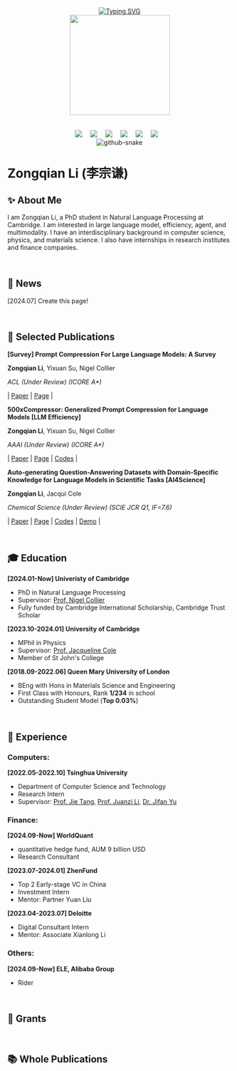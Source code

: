 <div align="center">
  
  <!-- dynamic typing effect 动态打字效果 -->
  <div>
    <a href="https://blog.sunguoqi.com/">
      <img src="https://readme-typing-svg.demolab.com?font=Fira+Code&pause=1000&center=true&random=false&width=500&lines=Welcome+to+Zongqian+(Mark)+Li's+homepage;%E6%AC%A2%E8%BF%8E%E6%9D%A5%E5%88%B0%E6%9D%8E%E5%AE%97%E8%B0%A6%E7%9A%84%E4%B8%BB%E9%A1%B5" alt="Typing SVG" />
    </a>
  </div>

  <!-- knock code pictures 敲代码的图片 -->
  <picture>
    <source media="(prefers-color-scheme: dark)" srcset="https://cdn.jsdelivr.net/gh/sun0225SUN/sun0225SUN/assets/images/coding.gif" />
    <source media="(prefers-color-scheme: light)" srcset="https://cdn.jsdelivr.net/gh/sun0225SUN/sun0225SUN/assets/images/developer.svg" height="225px" />
    <img src="https://cdn.jsdelivr.net/gh/sun0225SUN/sun0225SUN/assets/images/coding.gif" />
  </picture>

  <!-- for beauty 留个空行好看点 -->
  <div>&nbsp;</div>
  <div>&nbsp;</div>
  
  <!-- profile logo 个人资料徽标 -->
  <div>
    <a href=""><img src="https://img.shields.io/badge/-Email-blue" /></a>&emsp;
    <a href="https://github.com/ZongqianLi"><img src="https://img.shields.io/badge/-Github-blue" /></a>&emsp;
    <a href="https://huggingface.co/ZongqianLi"><img src="https://img.shields.io/badge/-Huggingface-c32136" /></a>&emsp;
    <a href="https://twitter.com/Zongqian_Li"><img src="https://img.shields.io/badge/-Twitter-07c160" /></a>&emsp;
    <a href="https://www.linkedin.com/in/zongqian-li-b0833219b/"><img src="https://img.shields.io/badge/-Linkedin-ff69b4" /></a>&emsp;
    <a href="https://www.facebook.com/profile.php?id=100090575260484"><img src="https://img.shields.io/badge/-Facebook-c32136" /></a>&emsp;
  </div>
  
  <!-- Snake Code Contribution Map 贪吃蛇代码贡献图 -->
  <picture>
    <source media="(prefers-color-scheme: dark)" srcset="https://cdn.jsdelivr.net/gh/sun0225SUN/sun0225SUN/profile-snake-contrib/github-contribution-grid-snake-dark.svg" />
    <source media="(prefers-color-scheme: light)" srcset="https://cdn.jsdelivr.net/gh/sun0225SUN/sun0225SUN/profile-snake-contrib/github-contribution-grid-snake.svg" />
    <img alt="github-snake" src="https://cdn.jsdelivr.net/gh/sun0225SUN/sun0225SUN/profile-snake-contrib/github-contribution-grid-snake-dark.svg" />
  </picture>

</div>

# Zongqian Li (李宗谦)

## ✨ About Me
I am Zongqian Li, a PhD student in Natural Language Processing at Cambridge. I am interested in large language model, efficiency, agent, and multimodality. I have an interdisciplinary background in computer science, physics, and materials science. I also have internships in research institutes and finance companies.

<div>&nbsp;</div>

## 📢 News
[2024.07] Create this page!

<div>&nbsp;</div>

## 📖 Selected Publications
**[Survey] Prompt Compression For Large Language Models: A Survey**

**Zongqian Li**, Yixuan Su, Nigel Collier

_ACL (Under Review) (ICORE A*)_

| [Paper]() | [Page]() |


**500xCompressor: Generalized Prompt Compression for Language Models [LLM Efficiency]**

**Zongqian Li**, Yixuan Su, Nigel Collier

_AAAI (Under Review) (ICORE A*)_

| [Paper](https://arxiv.org/abs/2408.03094) | [Page](https://github.com/ZongqianLi/500xCompressor/blob/main/README.md) | [Codes](https://github.com/ZongqianLi/500xCompressor/tree/main) |


**Auto-generating Question-Answering Datasets with Domain-Specific Knowledge for Language Models in Scientific Tasks [AI4Science]**

**Zongqian Li**, Jacqui Cole

_Chemical Science (Under Review) (SCIE JCR Q1, IF=7.6)_

| [Paper]() | [Page](https://github.com/ZongqianLi/SolarCellBERT/blob/main/README.md) | [Codes](https://github.com/ZongqianLi/SolarCellBERT/tree/main) | [Demo](https://huggingface.co/spaces/ZongqianLi/SolarCellBERT) |

<div>&nbsp;</div>

## 🎓 Education
**[2024.01-Now] Univeristy of Cambridge**
- PhD in Natural Language Processing
- Supervisor: [Prof. Nigel Collier](https://scholar.google.com/citations?user=ZMelBa0AAAAJ&hl=en&oi=ao)
- Fully funded by Cambridge International Scholarship, Cambridge Trust Scholar

**[2023.10-2024.01] University of Cambridge**
- MPhil in Physics
- Supervisor: [Prof. Jacqueline Cole](https://scholar.google.co.uk/citations?user=-T0-26sAAAAJ&hl=en&oi=ao)
- Member of St John's College

**[2018.09-2022.06] Queen Mary University of London**
- BEng with Hons in Materials Science and Engineering
- First Class with Honours, Rank **1/234** in school
- Outstanding Student Model (**Top 0.03%**)

<div>&nbsp;</div>

## 🧱 Experience
### Computers: 
**[2022.05-2022.10] Tsinghua University**
- Department of Computer Science and Technology
- Research Intern
- Supervisor: [Prof. Jie Tang](https://scholar.google.co.uk/citations?user=n1zDCkQAAAAJ&hl=en&oi=ao), [Prof. Juanzi Li](https://scholar.google.co.uk/citations?user=SgNB-ioAAAAJ&hl=en&oi=ao), [Dr. Jifan Yu](https://scholar.google.co.uk/citations?user=6cS9CVEAAAAJ&hl=en&oi=ao)

### Finance: 
**[2024.09-Now] WorldQuant**
- quantitative hedge fund, AUM 9 billion USD
- Research Consultant

**[2023.07-2024.01] ZhenFund**
- Top 2 Early-stage VC in China
- Investment Intern
- Mentor: Partner Yuan Liu

**[2023.04-2023.07] Deloitte**
- Digital Consultant Intern
- Mentor: Associate Xianlong Li

### Others:
**[2024.09-Now] ELE, Alibaba Group**
- Rider

<div>&nbsp;</div>

## 🚀 Grants

<div>&nbsp;</div>

## 📚 Whole Publications

<div>&nbsp;</div>






